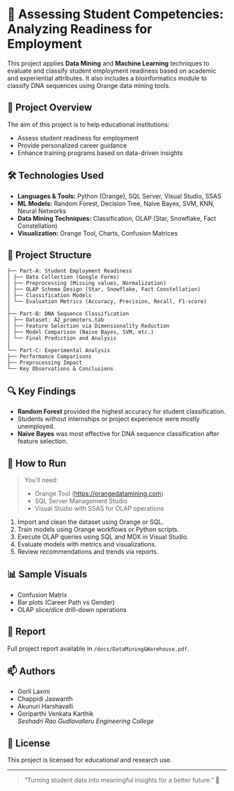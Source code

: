 # 🧠 Assessing Student Competencies: Analyzing Readiness for Employment

This project applies **Data Mining** and **Machine Learning** techniques to evaluate and classify student employment readiness based on academic and experiential attributes. It also includes a bioinformatics module to classify DNA sequences using Orange data mining tools.

## 📌 Project Overview

The aim of this project is to help educational institutions:
- Assess student readiness for employment
- Provide personalized career guidance
- Enhance training programs based on data-driven insights

## 🛠 Technologies Used

- **Languages & Tools:** Python (Orange), SQL Server, Visual Studio, SSAS
- **ML Models:** Random Forest, Decision Tree, Naive Bayes, SVM, KNN, Neural Networks
- **Data Mining Techniques:** Classification, OLAP (Star, Snowflake, Fact Constellation)
- **Visualization:** Orange Tool, Charts, Confusion Matrices

## 📂 Project Structure
```text
├── Part-A: Student Employment Readiness
│ ├── Data Collection (Google Forms)
│ ├── Preprocessing (Missing values, Normalization)
│ ├── OLAP Schema Design (Star, Snowflake, Fact Constellation)
│ ├── Classification Models
│ └── Evaluation Metrics (Accuracy, Precision, Recall, F1-score)
│
├── Part-B: DNA Sequence Classification
│ ├── Dataset: A2_promoters.tab
│ ├── Feature Selection via Dimensionality Reduction
│ ├── Model Comparison (Naive Bayes, SVM, etc.)
│ └── Final Prediction and Analysis
│
└── Part-C: Experimental Analysis
├── Performance Comparisons
├── Preprocessing Impact
└── Key Observations & Conclusions
```
## 🔍 Key Findings

- **Random Forest** provided the highest accuracy for student classification.
- Students without internships or project experience were mostly unemployed.
- **Naive Bayes** was most effective for DNA sequence classification after feature selection.

## 🚀 How to Run

> You’ll need:
> - Orange Tool (https://orangedatamining.com)
> - SQL Server Management Studio
> - Visual Studio with SSAS for OLAP operations

1. Import and clean the dataset using Orange or SQL.
2. Train models using Orange workflows or Python scripts.
3. Execute OLAP queries using SQL and MDX in Visual Studio.
4. Evaluate models with metrics and visualizations.
5. Review recommendations and trends via reports.

## 📊 Sample Visuals

- Confusion Matrix
- Bar plots (Career Path vs Gender)
- OLAP slice/dice drill-down operations

## 📃 Report

Full project report available in `/docs/DataMining&Warehouse.pdf`.

## 📫 Authors

- Gorli Laxmi
- Chappidi Jaswanth
- Akunuri Harshavalli
- Goriparthi Venkata Karthik  
_Seshadri Rao Gudlavalleru Engineering College_

## 🧾 License

This project is licensed for educational and research use.

---

> “Turning student data into meaningful insights for a better future.” 🌱
